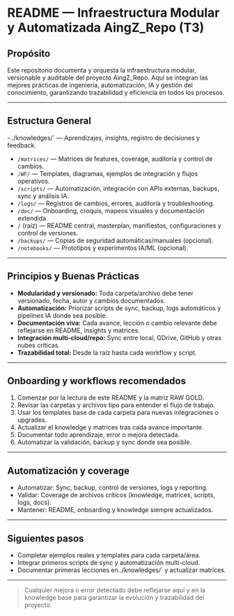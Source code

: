 # README — Infraestructura Modular y Automatizada AingZ_Repo (T3)

## Propósito
Este repositorio documenta y orquesta la infraestructura modular, versionable y auditable del proyecto AingZ_Repo. Aquí se integran las mejores prácticas de ingeniería, automatización, IA y gestión del conocimiento, garantizando trazabilidad y eficiencia en todos los procesos.

---

## Estructura General
-../knowledges/` — Aprendizajes, insights, registro de decisiones y feedback.
- `/matrices/` — Matrices de features, coverage, auditoría y control de cambios.
- `/WF/` — Templates, diagramas, ejemplos de integración y flujos operativos.
- `/scripts/` — Automatización, integración con APIs externas, backups, sync y análisis IA.
- `/logs/` — Registros de cambios, errores, auditoría y troubleshooting.
- `/doc/` — Onboarding, croquis, mapeos visuales y documentación extendida.
- `/` (raíz) — README central, masterplan, manifiestos, configuraciones y control de versiones.
- `/backups/` — Copias de seguridad automáticas/manuales (opcional).
- `/notebooks/` — Prototipos y experimentos IA/ML (opcional).

---

## Principios y Buenas Prácticas
- **Modularidad y versionado:** Toda carpeta/archivo debe tener versionado, fecha, autor y cambios documentados.
- **Automatización:** Priorizar scripts de sync, backup, logs automáticos y pipelines IA donde sea posible.
- **Documentación viva:** Cada avance, lección o cambio relevante debe reflejarse en README, insights y matrices.
- **Integración multi-cloud/repo:** Sync entre local, GDrive, GitHub y otras nubes críticas.
- **Trazabilidad total:** Desde la raíz hasta cada workflow y script.

---

## Onboarding y workflows recomendados
1. Comenzar por la lectura de este README y la matriz RAW GOLD.
2. Revisar las carpetas y archivos tipo para entender el flujo de trabajo.
3. Usar los templates base de cada carpeta para nuevas integraciones o upgrades.
4. Actualizar el knowledge y matrices tras cada avance importante.
5. Documentar todo aprendizaje, error o mejora detectada.
6. Automatizar la validación, backup y sync donde sea posible.

---

## Automatización y coverage
- Automatizar: Sync, backup, control de versiones, logs y reporting.
- Validar: Coverage de archivos críticos (knowledge, matrices, scripts, logs, docs).
- Mantener: README, onboarding y knowledge siempre actualizados.

---

## Siguientes pasos
- Completar ejemplos reales y templates para cada carpeta/área.
- Integrar primeros scripts de sync y automatización multi-cloud.
- Documentar primeras lecciones en../knowledges/` y actualizar matrices.

---

> Cualquier mejora o error detectado debe reflejarse aquí y en la knowledge base para garantizar la evolución y trazabilidad del proyecto.

